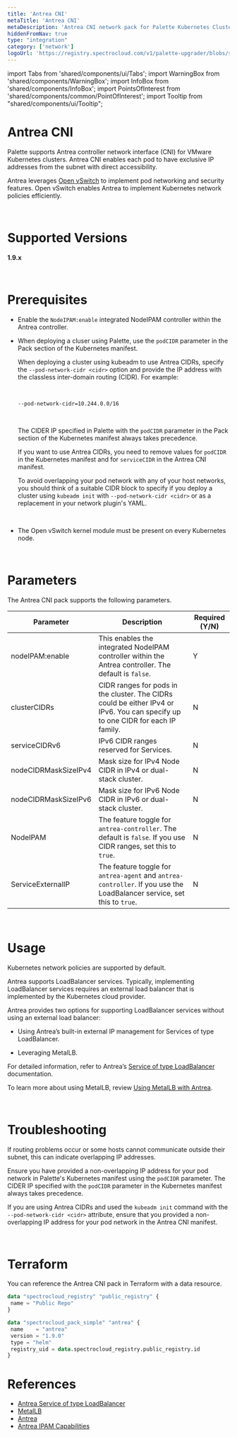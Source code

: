 ```yaml
---
title: 'Antrea CNI'
metaTitle: 'Antrea CNI'
metaDescription: 'Antrea CNI network pack for Palette Kubernetes Clusters'
hiddenFromNav: true
type: "integration"
category: ['network']
logoUrl: 'https://registry.spectrocloud.com/v1/palette-upgrader/blobs/sha256:b6081bca439eeb01a8d43b3cb6895df4c088f80af978856ddc0da568e5c09365?type=image/png'
---
```


import Tabs from 'shared/components/ui/Tabs';
import WarningBox from 'shared/components/WarningBox';
import InfoBox from 'shared/components/InfoBox';
import PointsOfInterest from 'shared/components/common/PointOfInterest';
import Tooltip from "shared/components/ui/Tooltip";


# Antrea CNI

Palette supports Antrea controller network interface (CNI) for VMware Kubernetes clusters. Antrea CNI enables each pod to have exclusive IP addresses from the subnet with direct accessibility. 

Antrea leverages [Open vSwitch](https://www.openvswitch.org/) to implement pod networking and security features. Open vSwitch enables Antrea to implement Kubernetes network policies efficiently.

<br />

# Supported Versions

**1.9.x**

<br />

# Prerequisites

- Enable the ``NodeIPAM:enable`` integrated NodeIPAM controller within the Antrea controller.
- When deploying a cluser using Palette, use the ``podCIDR`` parameter in the Pack section of the Kubernetes manifest.

    When deploying a cluster using kubeadm to use Antrea CIDRs, specify the ``--pod-network-cidr <cidr>`` option and provide the IP address with the classless inter-domain routing (CIDR). For example: 

    <br />

    ``--pod-network-cidr=10.244.0.0/16``

    <br />

    <WarningBox>

    The CIDER IP specified in Palette with the ``podCIDR`` parameter in the Pack section of the Kubernetes manifest always takes precedence. 
    
    If you want to use Antrea CIDRs, you need to remove values for ``podCIDR`` in the Kubernetes manifest and for ``serviceCIDR`` in the Antrea CNI manifest.  
    
    To avoid overlapping your pod network with any of your host networks, you should think of a suitable CIDR block to specify if you deploy a cluster using ``kubeadm init`` with ``--pod-network-cidr <cidr>`` or as a replacement in your network plugin's YAML.

    </WarningBox>

    <br />

- The Open vSwitch kernel module must be present on every Kubernetes node.

<br />

# Parameters

The Antrea CNI pack supports the following parameters.

| Parameter | Description | Required (Y/N) |
|-----------|-------------|---------|
| nodeIPAM:enable | This enables the integrated NodeIPAM controller within the Antrea controller. The default is `false`. | Y |
| clusterCIDRs | CIDR ranges for pods in the cluster. The CIDRs could be either IPv4 or IPv6. You can specify up to one CIDR for each IP family. | N |
| serviceCIDRv6 | IPv6 CIDR ranges reserved for Services. | N |
| nodeCIDRMaskSizeIPv4 | Mask size for IPv4 Node CIDR in IPv4 or dual-stack cluster. | N |
| nodeCIDRMaskSizeIPv6 | Mask size for IPv6 Node CIDR in IPv6 or dual-stack cluster. | N |
| NodeIPAM | The feature toggle for ``antrea-controller``. The default is `false`. If you use CIDR ranges, set this to ``true``.  | N |
| ServiceExternalIP | The feature toggle for ``antrea-agent`` and ``antrea-controller``. If you use the LoadBalancer service, set this to ``true``. | N |

<br />

# Usage

Kubernetes network policies are supported by default.

Antrea supports LoadBalancer services. Typically, implementing LoadBalancer services requires an external load balancer that is implemented by the Kubernetes cloud provider. 

Antrea provides two options for supporting LoadBalancer services without using an external load balancer:
- Using Antrea’s built-in external IP management for Services of type LoadBalancer.

- Leveraging MetalLB.

For detailed information, refer to Antrea’s [Service of type LoadBalancer](https://antrea.io/docs/v1.9.0/docs/service-loadbalancer) documentation. 

To learn more about using MetalLB, review [Using MetalLB with Antrea](https://antrea.io/docs/v1.9.0/docs/service-loadbalancer/#using-metallb-with-antrea). 

<br />

# Troubleshooting

If routing problems occur or some hosts cannot communicate outside their subnet, this can indicate overlapping  IP addresses. 

Ensure you have provided a non-overlapping IP address for your pod network in Palette's Kubernetes manifest using the ``podCIDR`` parameter. The CIDER IP specified with the ``podCIDR`` parameter in the Kubernetes manifest always takes precedence. 

If you are using Antrea CIDRs and used the ``kubeadm init`` command with the ``--pod-network-cidr <cidr>`` attribute, ensure that you provided a non-overlapping IP address for your pod network in the Antrea CNI manifest.

<br />

# Terraform 

You can reference the Antrea CNI pack in Terraform with a data resource.

```tf
data "spectrocloud_registry" "public_registry" {
 name = "Public Repo"
}

data "spectrocloud_pack_simple" "antrea" {
 name    = "antrea"
 version = "1.9.0"
 type = "helm"
 registry_uid = data.spectrocloud_registry.public_registry.id
}
```


# References

- [Antrea Service of type LoadBalancer](https://antrea.io/docs/v1.9.0/docs/service-loadbalancer)
- [MetalLB](https://metallb.universe.tf)
- [Antrea](https://antrea.io/)
- [Antrea IPAM Capabilities](https://antrea.io/docs/v1.6.1/docs/antrea-ipam/)

<br />

<br />

